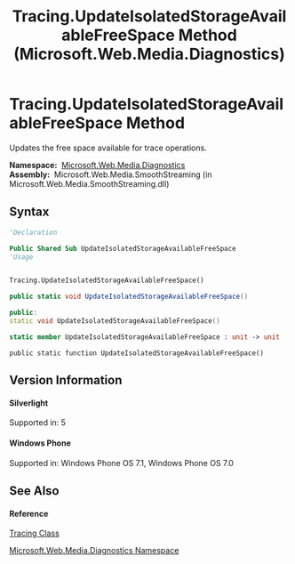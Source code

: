 ﻿---
title: Tracing.UpdateIsolatedStorageAvailableFreeSpace Method  (Microsoft.Web.Media.Diagnostics)
TOCTitle: UpdateIsolatedStorageAvailableFreeSpace Method
ms:assetid: M:Microsoft.Web.Media.Diagnostics.Tracing.UpdateIsolatedStorageAvailableFreeSpace
ms:mtpsurl: https://msdn.microsoft.com/en-us/library/microsoft.web.media.diagnostics.tracing.updateisolatedstorageavailablefreespace(v=VS.95)
ms:contentKeyID: 46307650
ms.date: 05/31/2012
mtps_version: v=VS.95
f1_keywords:
- Microsoft.Web.Media.Diagnostics.Tracing.UpdateIsolatedStorageAvailableFreeSpace
dev_langs:
- CSharp
- JScript
- VB
- FSharp
- c++
api_location:
- Microsoft.Web.Media.SmoothStreaming.dll
api_name:
- Microsoft.Web.Media.Diagnostics.Tracing.UpdateIsolatedStorageAvailableFreeSpace
api_type:
- Managed
topic_type:
- apiref
- kbSyntax
product_family_name: VS
ROBOTS: INDEX,FOLLOW
---

# Tracing.UpdateIsolatedStorageAvailableFreeSpace Method

Updates the free space available for trace operations.

**Namespace:**  [Microsoft.Web.Media.Diagnostics](microsoft-web-media-diagnostics-namespace_1.md)  
**Assembly:**  Microsoft.Web.Media.SmoothStreaming (in Microsoft.Web.Media.SmoothStreaming.dll)

## Syntax

``` vb
'Declaration

Public Shared Sub UpdateIsolatedStorageAvailableFreeSpace
'Usage


Tracing.UpdateIsolatedStorageAvailableFreeSpace()
```

``` csharp
public static void UpdateIsolatedStorageAvailableFreeSpace()
```

``` c++
public:
static void UpdateIsolatedStorageAvailableFreeSpace()
```

``` fsharp
static member UpdateIsolatedStorageAvailableFreeSpace : unit -> unit 
```

``` jscript
public static function UpdateIsolatedStorageAvailableFreeSpace()
```

## Version Information

#### Silverlight

Supported in: 5  

#### Windows Phone

Supported in: Windows Phone OS 7.1, Windows Phone OS 7.0  

## See Also

#### Reference

[Tracing Class](tracing-class-microsoft-web-media-diagnostics_1.md)

[Microsoft.Web.Media.Diagnostics Namespace](microsoft-web-media-diagnostics-namespace_1.md)

